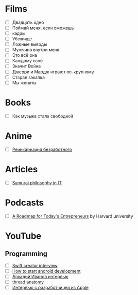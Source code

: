 # Films
- [ ] Двадцать одно
- [ ] Поймай меня, если сможешь
- [ ] кадры
- [ ] Убежище
- [ ] Ложные выводы
- [ ] Мужчина внутри меня
- [ ] Это всё она
- [ ] Каждому своё
- [ ] Значит Война
- [ ] Джерри и Мардж играют по-крупному
- [ ] Старая закалка
- [ ] Мы женаты

# Books
- [ ] Как музыка стала свободной

# Anime
- [ ] [Реинкарнация безработного](https://studioband.net/3962-reinkarnacija-bezrabotnogo-2-sezon-2-chast.html)

# Articles
- [ ] [Samurai philosophy in IT](https://www.vegaitglobal.com/media-center/knowledge-base/how-to-use-miyamoto-musashi-s-philosophy-to-become-a-better-software-crafter)

# Podcasts
- [ ] [A Roadmap for Today's Entrepreneurs](https://hbr.org/podcast/2024/04/a-roadmap-for-todays-entrepreneurs) by Harvard university

# YouTube
## Programming
- [ ] [Swift creator interview](https://www.youtube.com/watch?v=ovYbgbrQ-v8)
- [ ] [How to start android development](https://www.youtube.com/watch?v=QIQRx7eVBiM)
- [ ] [Аркадий Иванов интервью](https://youtu.be/1gikLvGHS_w)
- [ ] [thread anatomy](https://t.me/headOfMobile/104)
- [ ] [Интервью с разработчицей из Apple](https://boosty.to/lionbond/posts/a2efec2a-9ba8-4ae5-bbdb-47f649ed2e3e?share=post_link)